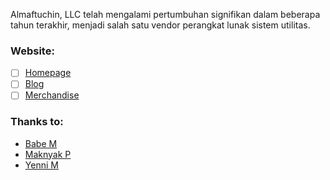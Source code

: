 Almaftuchin, LLC telah mengalami pertumbuhan signifikan dalam beberapa tahun terakhir, menjadi salah satu vendor perangkat lunak sistem utilitas.

### Website:
- [ ] [Homepage](https://www.almaftuchin.com)
- [ ] [Blog](https://blog.almaftuchin.com)
- [ ] [Merchandise](https://m.almaftuchin.com)

### Thanks to:
- [Babe M](#)
- [Maknyak P](#)
- [Yenni M](#)
